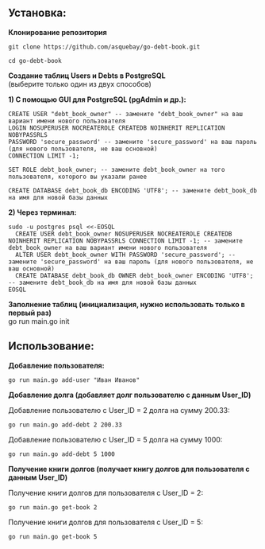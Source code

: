 ## **Установка:**

**Клонирование репозитория**
```
git clone https://github.com/asquebay/go-debt-book.git

cd go-debt-book
```

**Создание таблиц Users и Debts в PostgreSQL**\
(выберите только один из двух способов)

**1) С помощью GUI для PostgreSQL (pgAdmin и др.):**
```
CREATE USER "debt_book_owner" -- замените "debt_book_owner" на ваш вариант имени нового пользователя
LOGIN NOSUPERUSER NOCREATEROLE CREATEDB NOINHERIT REPLICATION NOBYPASSRLS
PASSWORD 'secure_password' -- замените 'secure_password' на ваш пароль (для нового пользователя, не ваш основной)
CONNECTION LIMIT -1;

SET ROLE debt_book_owner; -- замените debt_book_owner на того пользователя, которого вы указали ранее

CREATE DATABASE debt_book_db ENCODING 'UTF8'; -- замените debt_book_db на имя для новой базы данных
```

**2) Через терминал:**
```
sudo -u postgres psql <<-EOSQL
  CREATE USER debt_book_owner NOSUPERUSER NOCREATEROLE CREATEDB NOINHERIT REPLICATION NOBYPASSRLS CONNECTION LIMIT -1; -- замените debt_book_owner на ваш вариант имени нового пользователя
  ALTER USER debt_book_owner WITH PASSWORD 'secure_password'; -- замените 'secure_password' на ваш пароль (для нового пользователя, не ваш основной)
  CREATE DATABASE debt_book_db OWNER debt_book_owner ENCODING 'UTF8'; -- замените debt_book_db на имя для новой базы данных
EOSQL
```

**Заполнение таблиц (инициализация, нужно использовать только в первый раз)**\
go run main.go init

## **Использование:**

**Добавление пользователя:**
```
go run main.go add-user "Иван Иванов"
```

**Добавление долга (добавляет долг пользователю с данным User_ID)**

Добавление пользователю с User_ID = 2 долга на сумму 200.33:
```
go run main.go add-debt 2 200.33
```

Добавление пользователю с User_ID = 5 долга на сумму 1000:
```
go run main.go add-debt 5 1000
```

**Получение книги долгов (получает книгу долгов для пользователя с данным User_ID)**

Получение книги долгов для пользователя с User_ID = 2:
```
go run main.go get-book 2
```

Получение книги долгов для пользователя с User_ID = 5:
```
go run main.go get-book 5
```
